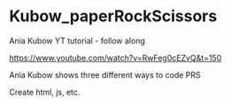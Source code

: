 # Kubow_paperRockScissors
Ania Kubow YT tutorial - follow along

https://www.youtube.com/watch?v=RwFeg0cEZvQ&t=150

Ania Kubow shows three different ways to code PRS

Create html, js, etc.
